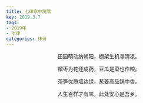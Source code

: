 ```yaml
---
title: 七律家中院隅
key: 2019.3.7
tags: 
- 2019年 
- 七律
categories: 律诗
---
```


<p align="center">田园萌动纳朝阳，棚架生机寻清凉。
</p>
<p align="center">榴枣为花还成药，豆瓜是菜也作粮。
</p>
<p align="center">茶笋优质墙边绿，葱姜高品锅中香。
</p>
<p align="center">人生百样才有味，此处安心是吾乡。
</p>
